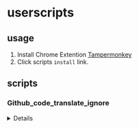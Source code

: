 # userscripts

## usage

1. Install Chrome Extention [Tampermonkey](https://chrome.google.com/webstore/detail/tampermonkey/dhdgffkkebhmkfjojejmpbldmpobfkfo.)
2. Click scripts `install` link.

## scripts

### Github_code_translate_ignore

<details>

Translates pages excluding code blocks.

[install](https://github.com/nkmr-jp/userscripts/raw/master/Github_code_translate_ignore.user.js)

before
![screenshots](screenshots/190623224053.gif)

after
![screenshots](screenshots/190623224055.gif)

</details>
